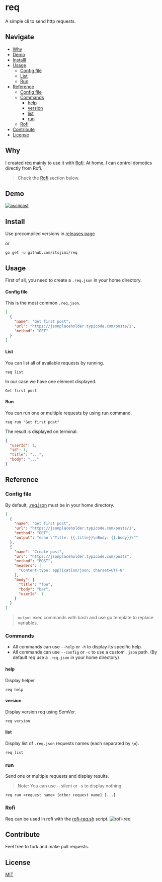 # req
A simple cli to send http requests.


## Navigate
- [Why](#why)
- [Demo](#demo)
- [Installl](#install)
- [Usage](#usage)
  - [Config file](#config-file)
  - [List](#list)
  - [Run](#run)
- [Reference](#reference)
  - [Config file](#config-file-1)
  - [Commands](#commands)
    - [help](#help)
    - [version](#version)
    - [list](#list-1)
    - [run](#run-1)
  - [Rofi](#rofi)
- [Contribute](#contribute)
- [License](#license)

## Why
I created req mainly to use it with [Rofi](https://github.com/davatorium/rofi). At home, I can control domotics directly from Rofi.
> Check the [Rofi](#Rofi) section below.

## Demo
[![asciicast](https://asciinema.org/a/rpqbwVyj1f4KE2IapyG3r0QCW.svg)](https://asciinema.org/a/rpqbwVyj1f4KE2IapyG3r0QCW)

## Install
Use precompiled versions in [releases page](https://github.com/ItsJimi/req/releases)

or

```shell
go get -u github.com/itsjimi/req
```

## Usage
First of all, you need to create a `.req.json` in your home directory.
#### Config file
This is the most common `.req.json`.
```json
[
  {
    "name": "Get first post",
    "url": "https://jsonplaceholder.typicode.com/posts/1",
    "method": "GET"
  }
]
```
#### List
You can list all of available requests by running.
```shell
req list
```
In our case we have one element displayed.
```
Get first post
```
#### Run
You can run one or multiple requests by using run command.
```shell
req run "Get first post"
```
The result is displayed on terminal.
```json
{
  "userId": 1,
  "id": 1,
  "title": "...",
  "body": "..."
}
```

## Reference
### Config file
By default, [.req.json](https://github.com/ItsJimi/req/blob/master/.req.json) must be in your home directory.
```json
[
  {
    "name": "Get first post",
    "url": "https://jsonplaceholder.typicode.com/posts/1",
    "method": "GET",
    "output": "echo \"Title: {{.title}}\nBody: {{.body}}\""
  },
  {
    "name": "Create post",
    "url": "https://jsonplaceholder.typicode.com/posts",
    "method": "POST",
    "headers": [
      "Content-type: application/json; charset=UTF-8"
    ],
    "body": {
      "title": "foo",
      "body": "bar",
      "userId": 1
    }
  }
]
```
> `output` exec commands with bash and use go template to replace variables.

### Commands
- All commands can use `--help` or `-h` to display its specific help.
- All commands can use `--config` or `-c` to use a custom `.json` path. (By default req use a `.req.json` in your home directory)

#### help
Display helper
```shell
req help
```

#### version
Display version req using SemVer.
```shell
req version
```

#### list
Display list of `.req.json` requests names (each separated by `\n`).
```shell
req list
```

### run
Send one or multiple requests and display results.
> Note: You can use --silent or -s to display nothing.
```shell
req run <request name> [other request name] [...]
```

### Rofi
Req can be used in rofi with the [rofi-req.sh](https://github.com/ItsJimi/req/blob/master/rofi-req.sh) script.
![rofi-req](https://i.imgur.com/kjSOnSB.png)

## Contribute
Feel free to fork and make pull requests.


## License
[MIT](https://github.com/ItsJimi/req/blob/master/LICENSE)
